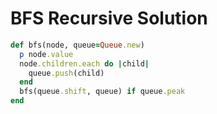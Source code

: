 # BFS Recursive Solution

```ruby
def bfs(node, queue=Queue.new)
  p node.value
  node.children.each do |child|
    queue.push(child)
  end
  bfs(queue.shift, queue) if queue.peak
end
```
